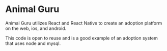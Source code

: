 # Animal Guru
Animal Guru utilizes React and React Native to create an adoption platform on the web, ios, and android.

This code is open to reuse and is a good example of an adoption system that uses node and mysql.
